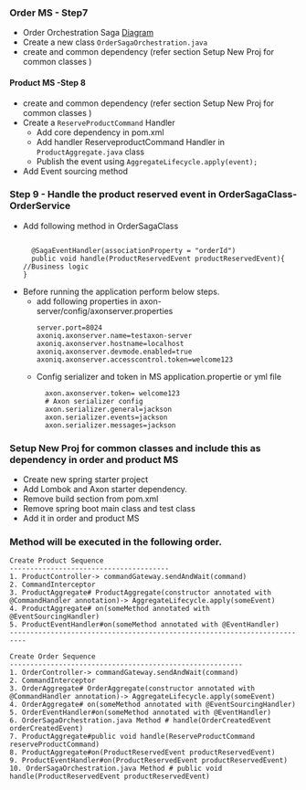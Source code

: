### Order MS - Step7

- Order Orchestration Saga [Diagram](/spring-microservices/ms-sagapattern/order_saga_orchestration.jpg)
- Create a new class ```OrderSagaOrchestration.java``` 
- create and common dependency (refer section Setup New Proj  for common classes )
#### Product MS -Step 8

- create and common dependency (refer section Setup New Proj  for common classes )
- Create a ```ReserveProductCommand``` Handler
  - Add core dependency in pom.xml
  - Add handler ReserveproductCommand Handler in ```ProductAggregate.java``` class
  - Publish the event using ```AggregateLifecycle.apply(event);```
- Add Event sourcing method

### Step 9 - Handle the product reserved event in OrderSagaClass- OrderService
- Add following method in OrderSagaClass 
  ```
  
	@SagaEventHandler(associationProperty = "orderId")
	public void handle(ProductReservedEvent productReservedEvent){
  //Business logic 
  }
  ```
- Before running the application perform below steps.
  - add following properties in axon-server/config/axonserver.properties
    ```
    server.port=8024
    axoniq.axonserver.name=testaxon-server
    axoniq.axonserver.hostname=localhost
    axoniq.axonserver.devmode.enabled=true
    axoniq.axonserver.accesscontrol.token=welcome123
    ```
  - Config serializer and token in MS application.propertie or yml file
    ```
      axon.axonserver.token= welcome123
      # Axon serializer config
      axon.serializer.general=jackson
      axon.serializer.events=jackson
      axon.serializer.messages=jackson

    ```
  
### Setup New Proj  for common classes and include this as dependency in order and product MS
- Create new spring starter project
- Add Lombok and Axon starter dependency.
- Remove build section from pom.xml
- Remove spring boot main class and test class
- Add it in order and product MS

### Method will be executed in the following order.
```
Create Product Sequence
---------------------------------------
1. ProductController-> commandGateway.sendAndWait(command)
2. CommandInterceptor
3. ProductAggregate# ProductAggregate(constructor annotated with  @CommandHandler annotation)-> AggregateLifecycle.apply(someEvent)
4. ProductAggregate# on(someMethod annotated with @EventSourcingHandler) 
5. ProductEventHandler#on(someMethod annotated with @EventHandler) 
--------------------------------------------------------------------------

Create Order Sequence
--------------------------------------------------------- 
1. OrderController-> commandGateway.sendAndWait(command)
2. CommandInterceptor
3. OrderAggregate# OrderAggregate(constructor annotated with  @CommandHandler annotation)-> AggregateLifecycle.apply(someEvent)
4. OrderAggregate# on(someMethod annotated with @EventSourcingHandler) 
5. OrderEventHandler#on(someMethod annotated with @EventHandler)
6. OrderSagaOrchestration.java Method # handle(OrderCreatedEvent orderCreatedEvent)
7. ProductAggregate#public void handle(ReserveProductCommand reserveProductCommand)
8. ProductAggregate#on(ProductReservedEvent productReservedEvent)
9. ProductEventHandler#on(ProductReservedEvent productReservedEvent)
10. OrderSagaOrchestration.java Method # public void handle(ProductReservedEvent productReservedEvent) 
```
